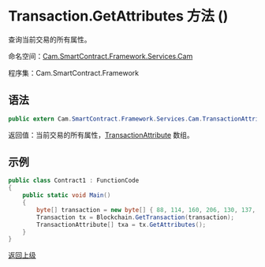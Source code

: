 # Transaction.GetAttributes 方法 ()

查询当前交易的所有属性。

命名空间：[Cam.SmartContract.Framework.Services.Cam](../../Cam.md)

程序集：Cam.SmartContract.Framework

## 语法

```c#
public extern Cam.SmartContract.Framework.Services.Cam.TransactionAttribute[] GetAttributes()
```

返回值：当前交易的所有属性，[TransactionAttribute](../TransactionAttribute.md) 数组。

## 示例

```c#
public class Contract1 : FunctionCode
{
    public static void Main()
    {
        byte[] transaction = new byte[] { 88, 114, 160, 206, 130, 137, 41, 94, 119, 120, 242, 71, 232, 244, 3, 20, 165, 69, 182, 232, 106, 185, 119, 239, 183, 65, 174, 220, 157, 251, 28, 215 };
        Transaction tx = Blockchain.GetTransaction(transaction);
        TransactionAttribute[] txa = tx.GetAttributes();
    }
}
```



[返回上级](../Transaction.md)